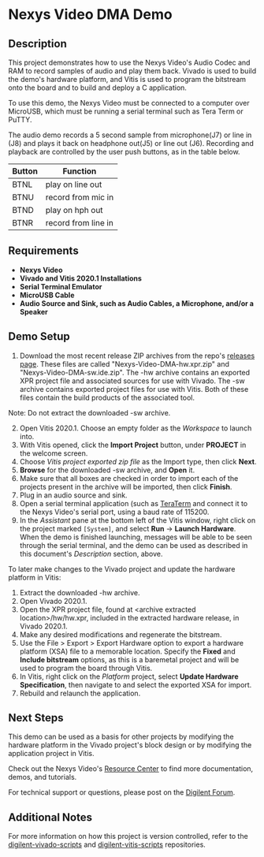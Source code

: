 Nexys Video DMA Demo
====================

Description
-----------

This project demonstrates how to use the Nexys Video's Audio Codec and RAM to record samples of audio and play them back. Vivado is used to build the demo's hardware platform, and Vitis is used to program the bitstream onto the board and to build and deploy a C application.

To use this demo, the Nexys Video must be connected to a computer over MicroUSB, which must be running a serial terminal such as Tera Term or PuTTY.

The audio demo records a 5 second sample from microphone(J7) or line in (J8) and plays it back on headphone out(J5) or line out (J6). Recording and playback are controlled by the user push buttons, as in the table below.

|  Button  | Function             |
| -------- | -------------------- |
|  BTNL    |  play on line out    |
|  BTNU    |  record from mic in  |
|  BTND    |  play on hph out     |
|  BTNR    |  record from line in |


Requirements
------------
* **Nexys Video**
* **Vivado and Vitis 2020.1 Installations**
* **Serial Terminal Emulator**
* **MicroUSB Cable**
* **Audio Source and Sink, such as Audio Cables, a Microphone, and/or a Speaker**

Demo Setup
----------

1. Download the most recent release ZIP archives from the repo's [releases page](https://github.com/Digilent/Nexys-Video-DMA/releases). These files are called "Nexys-Video-DMA-hw.xpr.zip" and "Nexys-Video-DMA-sw.ide.zip". The -hw archive contains an exported XPR project file and associated sources for use with Vivado. The -sw archive contains exported project files for use with Vitis. Both of these files contain the build products of the associated tool.

  Note: Do not extract the downloaded -sw archive.
  
2. Open Vitis 2020.1. Choose an empty folder as the *Workspace* to launch into.
3. With Vitis opened, click the **Import Project** button, under **PROJECT** in the welcome screen.
4. Choose *Vitis project exported zip file* as the Import type, then click **Next**.
5. **Browse** for the downloaded -sw archive, and **Open** it.
6. Make sure that all boxes are checked in order to import each of the projects present in the archive will be imported, then click **Finish**.
7. Plug in an audio source and sink.
8. Open a serial terminal application (such as [TeraTerm](https://ttssh2.osdn.jp/index.html.en) and connect it to the Nexys Video's serial port, using a baud rate of 115200.
9. In the *Assistant* pane at the bottom left of the Vitis window, right click on the project marked `[System]`, and select **Run** -> **Launch Hardware**. When the demo is finished launching, messages will be able to be seen through the serial terminal, and the demo can be used as described in this document's *Description* section, above.

To later make changes to the Vivado project and update the hardware platform in Vitis:

1. Extract the downloaded -hw archive.
2. Open Vivado 2020.1.
3. Open the XPR project file, found at \<archive extracted location\>/hw/hw.xpr, included in the extracted hardware release, in Vivado 2020.1.
4. Make any desired modifications and regenerate the bitstream.
5. Use the File > Export > Export Hardware option to export a hardware platform (XSA) file to a memorable location. Specify the **Fixed** and **Include bitstream** options, as this is a baremetal project and will be used to program the board through Vitis.
6. In Vitis, right click on the *Platform* project, select **Update Hardware Specification**, then navigate to and select the exported XSA for import.
7. Rebuild and relaunch the application.

Next Steps
----------
This demo can be used as a basis for other projects by modifying the hardware platform in the Vivado project's block design or by modifying the application project in Vitis.

Check out the Nexys Video's [Resource Center](https://reference.digilentinc.com/reference/programmable-logic/nexys-video/start) to find more documentation, demos, and tutorials.

For technical support or questions, please post on the [Digilent Forum](forum.digilentinc.com).

Additional Notes
----------------
For more information on how this project is version controlled, refer to the [digilent-vivado-scripts](https://github.com/digilent/digilent-vivado-scripts) and [digilent-vitis-scripts](https://github.com/digilent/digilent-vitis-scripts) repositories.
